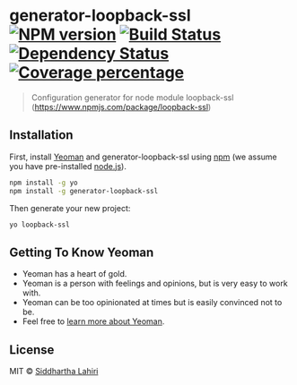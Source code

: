# generator-loopback-ssl [![NPM version][npm-image]][npm-url] [![Build Status][travis-image]][travis-url] [![Dependency Status][daviddm-image]][daviddm-url] [![Coverage percentage][coveralls-image]][coveralls-url]
> Configuration generator for node module loopback-ssl (https://www.npmjs.com/package/loopback-ssl)

## Installation

First, install [Yeoman](http://yeoman.io) and generator-loopback-ssl using [npm](https://www.npmjs.com/) (we assume you have pre-installed [node.js](https://nodejs.org/)).

```bash
npm install -g yo
npm install -g generator-loopback-ssl
```

Then generate your new project:

```bash
yo loopback-ssl
```

## Getting To Know Yeoman

 * Yeoman has a heart of gold.
 * Yeoman is a person with feelings and opinions, but is very easy to work with.
 * Yeoman can be too opinionated at times but is easily convinced not to be.
 * Feel free to [learn more about Yeoman](http://yeoman.io/).

## License

MIT © [Siddhartha Lahiri](https://github.com/yantrashala)


[npm-image]: https://badge.fury.io/js/generator-loopback-ssl.svg
[npm-url]: https://npmjs.org/package/generator-loopback-ssl
[travis-image]: https://travis-ci.org/yantrashala/generator-loopback-ssl.svg?branch=master
[travis-url]: https://travis-ci.org/yantrashala/generator-loopback-ssl
[daviddm-image]: https://david-dm.org/yantrashala/generator-loopback-ssl.svg?theme=shields.io
[daviddm-url]: https://david-dm.org/yantrashala/generator-loopback-ssl
[coveralls-image]: https://coveralls.io/repos/yantrashala/generator-loopback-ssl/badge.svg
[coveralls-url]: https://coveralls.io/r/yantrashala/generator-loopback-ssl
